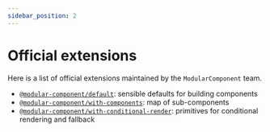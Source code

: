 ```yaml
---
sidebar_position: 2
---
```


# Official extensions

Here is a list of official extensions maintained by the `ModularComponent` team.

* [`@modular-component/default`](./default.md): sensible defaults for building components
* [`@modular-component/with-components`](./with-components.md): map of sub-components
* [`@modular-component/with-conditional-render`](./with-conditional-render.md): primitives for conditional rendering and fallback
